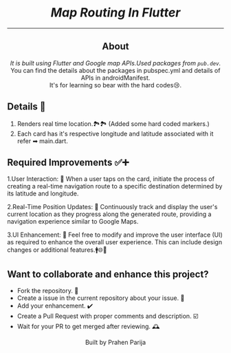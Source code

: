 <h1 align="center"><i>Map Routing In Flutter</i></h1>

<hr>

<!-- <hr> -->

<h2 align="center">About</h2>
<p align="center"><i>It is built using Flutter and Google map APIs.Used packages from <code>pub.dev</code>.</i>
  
<br>
 You can find the details about the packages in pubspec.yml and details of APIs in androidManifest.
  
<br>
  It's for learning so bear with the hard codes😢.
</p>

## Details 🚀
1. Renders real time location.🏞🏞 (Added some hard coded markers.)
2. Each card has it's respective longitude and latitude associated with it refer ➡ main.dart.

## Required Improvements ✅➕
1.User Interaction: 📲 When a user taps on the card, initiate the process of creating a real-time navigation route to a specific destination determined by its latitude and longitude.

2.Real-Time Position Updates: 🚀 Continuously track and display the user's current location as they progress along the generated route, providing a navigation experience similar to Google Maps.

3.UI Enhancement: 🎨 Feel free to modify and improve the user interface (UI) as required to enhance the overall user experience. This can include design changes or additional features.🚹🌐📍



## Want to collaborate and enhance this project?
- Fork the repository. 🍴
- Create a issue in the current repository about your issue. 💭
- Add your enhancement. ✔️
- Create a Pull Request with proper comments and description. ☑️
- Wait for your PR to get merged after reviewing. 🕰️


<p align="center"> Built by Prahen Parija </p>
